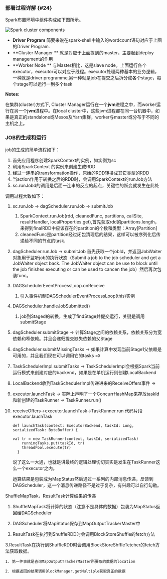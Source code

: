 ### 部署过程详解 {#24}

Spark布置环境中组件构成如下图所示。

![](http://spark.apache.org/docs/latest/img/cluster-overview.png "Spark cluster components")

* **Driver Program**
  简要来说在spark-shell中输入的wordcount语句对应于上图的Driver Program.
* **Cluster Manager **
  就是对应于上面提到的master，主要起到deploy management的作用
* **Worker Node **
  与Master相比，这是slave node。上面运行各个executor，executor可以对应于线程。executor处理两种基本的业务逻辑，一种就是driver programme,另一种就是job在提交之后拆分成各个stage，每个stage可以运行一到多个task

**Notes:**

在集群\(cluster\)方式下, Cluster Manager运行在一个**jvm**进程之中，而worker运行在另一个**jvm**进程中。在local cluster中，这些jvm进程都在同一台机器中，如果是真正的standalone或Mesos及Yarn集群，worker与master或分布于不同的主机之上。

### JOB的生成和运行

job的生成的简单流程如下：

1. 首先应用程序创建SparkContext的实例，如实例为sc
2. 利用SparkContext 的实例来创建生成RDD
3. 经过一连串的transformation操作，原始的RDD转换成其它类型的RDD
4. 当action作用于转换之后的RDD时，会调用SparkContext的runJob方法
5. sc.runJobd的调用是后面一连串的反应的起点，关键性的跃变就发生在此处

调用过程大致如下：

1. sc.runJob -&gt; dagScheduler.runJob -&gt; submitJob
   1. SparkContext.runJob\(rdd, cleanedFunc, partitions, callSite, resultHandler, localProperties.get\),首先获取rdd的partitions.length，来得到finalRDD中应该存在的partition的个数和类型：Array\[Partition\]
   2. cleanedFunc是partition经过闭包清理后的结果，这样可以被序列化后传递给不同的节点的task.  
2. dagScheduler.runJob -&gt; submitJob 
   首先获取一个jobId，并返回JobWaiter对象用于监听job的执行状态（Submit a job to the job scheduler and get a JobWaiter object back. The JobWaiter object can be use to block until the job finishes executing or can be used to cancen the job）然后再次包装func。
3. DAGSchedulerEventProcessLoop.onReceive
   1. 引入事件机制DAGSchedulerEventProcessLoop\(this\)实例
4. DAGScheduler.handleJobSubmitted\(\) 
   1. job到Staged的转换，生成了findStage并提交运行，关键是调用submitStage
5. dagScheduler.submitStage -&gt; 计算Stage之间的依赖关系，依赖关系分为宽依赖和窄依赖。并且会递归提交缺失依赖的父Stage
6. dagScheduler.submitMissingTasks -&gt; 如果计算中发现当前Stage1父依赖是可用的，并且我们现在可以调用它的tasks =》
7. TaskSchedulerImpl.submitTasks -&gt; TaskSchedulerImpl会根据Spark当前运行模式来创建对应的backend，如果是在单机运行则创建LocalBackend
8. LocalBackend收到TaskSchedulerImpl传递进来的ReceiveOffers事件 =&gt;
9. executor.launchTask -&gt; 实际上声明了一个ConcurrHashMap来存放taskId和新创建的TaskRunner =&gt;
    TaskRunner.run\(\)
10. receiveOffers-&gt;executor.launchTask-&gt;TaskRunner.run
    代码片段executor.lauchTask

    ```
    def launchTask(context: ExecutorBackend, taskId: Long, serializedTask: ByteBuffer) {
    
    val tr = new TaskRunner(context, taskId, serializedTask)
        runningTasks.put(taskId, tr)
        threadPool.execute(tr)
      }

    ```

    说了这么一大通，也就是讲最终的逻辑处理切切实实是发生在TaskRunner这么一个executor之内。

    运算结果是包装成为MapStatus然后通过一系列的内部消息传递，反馈到DAGScheduler，这一个消息传递路径不是过于复杂，有兴趣可以自行勾勒。



ShuffleMapTask，ResultTask计算结果的传递

 1. ShuffleMapTask将计算的状态（注意不是具体的数据）包装为MapStatus返回给DAGScheduler

 2. DAGScheduler将MapStatus保存到MapOutputTrackerMaster中

 3. ResultTask在执行到ShuffleRDD时会调用BlockStoreShuffle的fetch方法

 3.ResultTask在执行到ShuffleRDD时会调用BlockStoreShffleTetcher的fetch方法获取数据。

 	1. 第一件事就是咨询MapOutputTrackerMaster所要取的数据的location

 	2. 根据返回的结果调用BlockManager.getMultiple获取真正的数据

